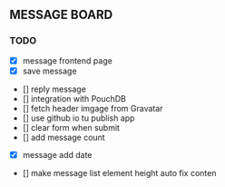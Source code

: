 ## MESSAGE BOARD

### TODO
- [x] message frontend page
- [x] save message
- [] reply message
- [] integration with PouchDB
- [] fetch header imgage from Gravatar
- [] use github io tu publish app
- [] clear form when submit
- [] add message count
- [x] message add date
- [] make message list element height auto fix conten
